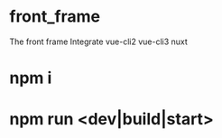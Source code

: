 # front_frame
The front frame  Integrate vue-cli2 vue-cli3 nuxt

# npm i

# npm run <dev|build|start> <platform> <program>
